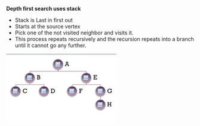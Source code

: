 **Depth first search uses stack** 

- Stack is Last in first out
- Starts at the source vertex
- Pick one of the not visited neighbor and visits it.
- This process repeats recursively and the recursion repeats into a branch until it cannot go any further.

![DFS image](FirstSearch01.PNG)
